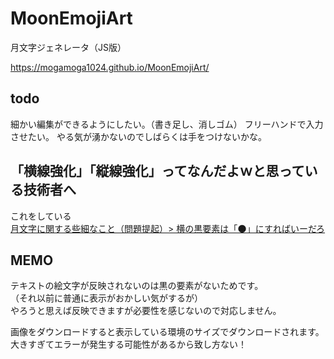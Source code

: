 # MoonEmojiArt
月文字ジェネレータ（JS版）  

https://mogamoga1024.github.io/MoonEmojiArt/

## todo

細かい編集ができるようにしたい。（書き足し、消しゴム）
フリーハンドで入力させたい。
やる気が湧かないのでしばらくは手をつけないかな。

## 「横線強化」「縦線強化」ってなんだよｗと思っている技術者へ

これをしている  
[月文字に関する些細なこと（問題提起）> 横の黒要素は「🌑」にすればいーだろ](https://qiita.com/mogamoga1337/items/fa44faf390ebf5a45192#%E6%A8%AA%E3%81%AE%E9%BB%92%E8%A6%81%E7%B4%A0%E3%81%AF%E3%81%AB%E3%81%99%E3%82%8C%E3%81%B0%E3%81%84%E3%83%BC%E3%81%A0%E3%82%8D)

## MEMO

テキストの絵文字が反映されないのは黒の要素がないためです。  
（それ以前に普通に表示がおかしい気がするが）  
やろうと思えば反映できますが必要性を感じないので対応しません。

画像をダウンロードすると表示している環境のサイズでダウンロードされます。  
大きすぎてエラーが発生する可能性があるから致し方ない！


